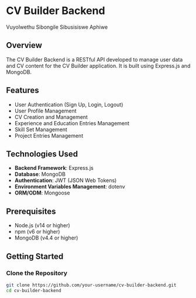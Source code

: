 # CV Builder Backend

Vuyolwethu
Sibongile
Sibusisiswe
Aphiwe

## Overview
The CV Builder Backend is a RESTful API developed to manage user data and CV content for the CV Builder application. It is built using Express.js and MongoDB.

## Features
- User Authentication (Sign Up, Login, Logout)
- User Profile Management
- CV Creation and Management
- Experience and Education Entries Management
- Skill Set Management
- Project Entries Management

## Technologies Used
- **Backend Framework**: Express.js
- **Database**: MongoDB
- **Authentication**: JWT (JSON Web Tokens)
- **Environment Variables Management**: dotenv
- **ORM/ODM**: Mongoose

## Prerequisites
- Node.js (v14 or higher)
- npm (v6 or higher)
- MongoDB (v4.4 or higher)

## Getting Started

### Clone the Repository
```bash
git clone https://github.com/your-username/cv-builder-backend.git
cd cv-builder-backend
